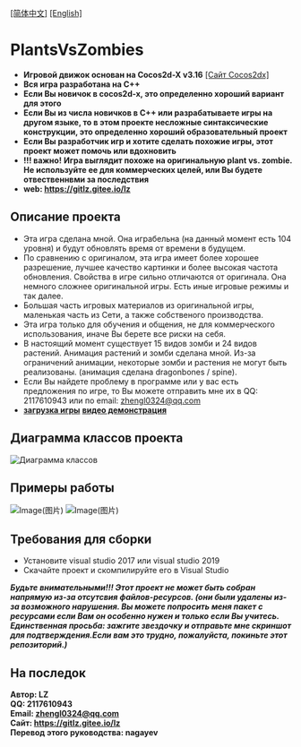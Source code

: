 [[简体中文]](README.md)
[[English]](README_en_us.MD)
# PlantsVsZombies
* **Игровой движок основан на Cocos2d-X v3.16** [[Сайт Cocos2dx]](https://www.cocos.com/)
* **Вся игра разработана на С++**
* **Если Вы новичок в cocos2d-x, это определенно хороший вариант для этого**
* **Если Вы из числа новичков в C++ или разрабатываете игры на другом языке, то в этом проекте несложные синтаксические конструкции, это определенно хороший образовательный проект**
* **Если Вы разработчик игр и хотите сделать похожие игры, этот проект может помочь или вдохновить**
* **!!! важно!**  **Игра выглядит похоже на оригинальную plant vs. zombie. Не используйте ее для коммерческих целей, или Вы будете отвественнвми за последствия**
* **web: https://gitlz.gitee.io/lz**

## Описание проекта <br>
- Эта игра сделана мной. Она играбельна (на данный момент есть 104 уровня) и будут обновлять время от времени в будущем.
- По сравнению с оригиналом, эта игра имеет более хорошее разрешение, лучшее качество картинки и более высокая частота обновления. Свойства в игре сильно отличаются от оригинала. Она немного сложнее оригинальной игры. Есть иные игровые режимы и так далее.
- Большая часть игровых материалов из оригинальной игры, маленькая часть из Сети, а также собственого производства.
- Эта игра только для обучения и общения, не для коммерческого использования, иначе Вы берете все риски на себя.
- В настоящий момент существует 15 видов зомби и 24 видов растений. Анимация растений и зомби сделана мной. Из-за ограничений анимации, некоторые зомби и растения не могут быть реализованы. (анимация сделана dragonbones / spine).
- Если Вы найдете проблему в программе или у вас есть предложения по игре, то Вы можете отправить мне их в QQ: 2117610943 или по email: zhengl0324@qq.com
- <a href="https://gitlz.gitee.io/lz">**загрузка игры**</a> <a href="https://www.bilibili.com/video/BV1kh411Q7W5?share_source=copy_web">**видео демонстрация**</a>

## Диаграмма классов проекта
![Диаграмма классов](https://gitee.com/GITLZ/PlantsVsZombies/raw/master/ClassDiagram.png)

## Примеры работы
![Image(图片)](https://gitee.com/GITLZ/PlantsVsZombies/raw/master/example.png)
![Image(图片)](https://img-blog.csdnimg.cn/20200405101902466.png?x-oss-process=image/watermark,type_ZmFuZ3poZW5naGVpdGk,shadow_10,text_aHR0cHM6Ly9ibG9nLmNzZG4ubmV0L3FxXzQwNjMwMjQ2,size_16,color_FFFFFF,t_70)

## Требования для сборки
* Установите visual studio 2017 или visual studio 2019
* Скачайте проект и скомпилируйте его в Visual Studio<br>

***Будьте внимательными!!! Этот проект не может быть собран напрямую из-за отсутсвия файлов-ресурсов. (они были удалены из-за возможного нарушения. Вы можете попросить меня пакет с ресурсами если Вам он особенно нужен и только если Вы учитесь. Единственная просьба: зажгите звездочку и отправьте мне скриншот для подтверждения.Если вам это трудно, пожалуйста, покиньте этот репозиторий.)***

## На последок
**Автор: LZ** <br>
**QQ: 2117610943** <br>
**Email: zhengl0324@qq.com** <br>
**Сайт: https://gitlz.gitee.io/lz** <br>
**Перевод этого руководства: nagayev** <br>
